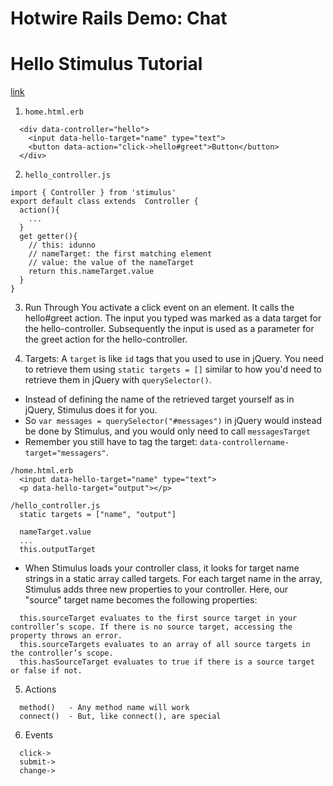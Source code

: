 # Hotwire Rails Demo: Chat

# Hello Stimulus Tutorial
[link](https://stimulus.hotwire.dev/handbook/hello-stimulus)
1. `home.html.erb`
```
  <div data-controller="hello">
    <input data-hello-target="name" type="text">
    <button data-action="click->hello#greet">Button</button>
  </div>
```

2. `hello_controller.js`
```
import { Controller } from 'stimulus'
export default class extends  Controller {
  action(){
    ...
  }
  get getter(){
    // this: idunno 
    // nameTarget: the first matching element
    // value: the value of the nameTarget
    return this.nameTarget.value
  }
}
```


3. Run Through
You activate a click event on an element. It calls the hello#greet action. The input you typed was marked as a data target for the hello-controller. Subsequently the input is used as a parameter for the greet action for the hello-controller. 


4. Targets: A `target` is like `id` tags that you used to use in jQuery. You need to retrieve them using `static targets = []` similar to how you'd need to retrieve them in jQuery with `querySelector()`. 
* Instead of defining the name of the retrieved target yourself as in jQuery, Stimulus does it for you. 
* So `var messages = querySelector("#messages")` in jQuery would instead be done by Stimulus, and you would only need to call `messagesTarget` 
* Remember you still have to tag the target: `data-controllername-target="messagers"`.

```
/home.html.erb
  <input data-hello-target="name" type="text">
  <p data-hello-target="output"></p>

/hello_controller.js
  static targets = ["name", "output"]

  nameTarget.value
  ...
  this.outputTarget
```
* When Stimulus loads your controller class, it looks for target name strings in a static array called targets. For each target name in the array, Stimulus adds three new properties to your controller. Here, our "source" target name becomes the following properties:

```
  this.sourceTarget evaluates to the first source target in your controller’s scope. If there is no source target, accessing the property throws an error.
  this.sourceTargets evaluates to an array of all source targets in the controller’s scope.
  this.hasSourceTarget evaluates to true if there is a source target or false if not.
```


5. Actions
```
  method()   - Any method name will work
  connect()  - But, like connect(), are special
```


6. Events
```
  click->
  submit->
  change->
```















